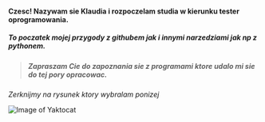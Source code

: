#### Czesc! Nazywam sie Klaudia i rozpoczelam studia w kierunku tester oprogramowania.

##### To poczatek mojej przygody z githubem jak i innymi narzedziami jak np z pythonem.

>##### *Zapraszam Cie do zapoznania sie z programami ktore udalo mi sie do tej pory opracowac.*

_Zerknijmy na rysunek ktory wybralam ponizej_


![Image of Yaktocat](https://octodex.github.com/images/grinchtocat.gif)

